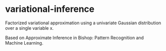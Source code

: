 # variational-inference

Factorized variational approximation using a univariate Gaussian distribution over a single variable x.

Based on Approximate Inference in Bishop: Pattern Recognition and Machine Learning.
